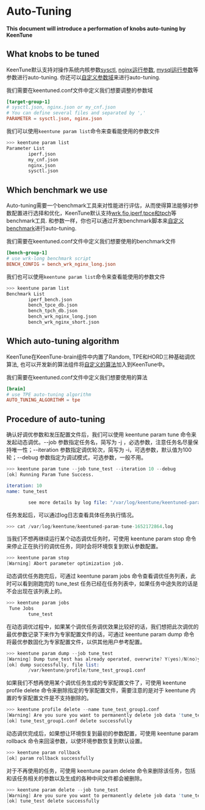 # Auto-Tuning
#### This document will introduce a performation of knobs auto-tuning by KeenTune

## What knobs to be tuned
KeenTune默认支持对操作系统内核参数[sysctl](../daemon/examples/parameter/sysctl.json), [nginx运行参数](../daemon/examples/parameter/nginx.json), [mysql运行参数](../daemon/examples/parameter/my_cnf.json)等参数进行auto-tuning. 你还可以[自定义参数域](./6.customize_knobs.md)来进行auto-tuning.  

我们需要在keentuned.conf文件中定义我们想要调整的参数域  
```conf
[target-group-1]
# sysctl.json, nginx.json or my_cnf.json
# You can define several files and separated by ','
PARAMETER = sysctl.json, nginx.json
```
我们可以使用`keentune param list`命令来查看能使用的参数文件
```s
>>> keentune param list
Parameter List
        iperf.json
        my_cnf.json
        nginx.json
        sysctl.json
```

## Which benchmark we use
Auto-tuning需要一个benchmark工具来对性能进行评估，从而使得算法能够对参数配置进行选择和优化，KeenTune默认支持[wrk](./5.benchmkar_wrk.md),[fio](./5.benchmark_fio.md),[iperf](./5.benchmark_iperf.md),[tpce和tpch](./5.benchmark_tpce%26tpch.md)等benchmark工具. 和参数一样，你也可以通过开发benchmark脚本来[自定义benchmark](./6.customize_benchmark.md)进行auto-tuning.

我们需要在keentuned.conf文件中定义我们想要使用的benchmark文件
```conf
[bench-group-1]
# use wrk-long benchmark script
BENCH_CONFIG = bench_wrk_nginx_long.json
```
我们也可以使用`keentune param list`命令来查看能使用的参数文件
```s
>>> keentune param list
Benchmark List
        iperf_bench.json
        bench_tpce_db.json
        bench_tpch_db.json
        bench_wrk_nginx_long.json
        bench_wrk_nginx_short.json
```

## Which auto-tuning algorithm
KeenTune在KeenTune-brain组件中内置了Random, TPE和HORD三种基础调优算法, 也可以开发新的算法组件将[自定义的算法](./6.customize_algorithm.md)加入到KeenTune中。

我们需要在keentuned.conf文件中定义我们想要使用的算法
```conf
[brain]
# use TPE auto-tuning algorithm
AUTO_TUNING_ALGORITHM = tpe
```

## Procedure of auto-tuning
确认好调优参数和发压配置文件后，我们可以使用 keentune param tune 命令来发起动态调优。--job 参数指定任务名，简写为 -j ，必选参数，注意任务名尽量保持唯一性；--iteration 参数指定调优轮次，简写为 -i，可选参数，默认值为100轮；--debug 参数指定为调试模式，可选参数，一般不用。
```s
>>> keentune param tune --job tune_test --iteration 10 --debug
[ok] Running Param Tune Success.

iteration: 10
name: tune_test

        see more details by log file: "/var/log/keentune/keentuned-param-tune-1652172864.log"
```

任务发起后，可以通过log日志查看具体任务执行情况。
```s
>>> cat /var/log/keentune/keentuned-param-tune-1652172864.log
```

当我们不想再继续运行某个动态调优任务时，可使用 keentune param stop 命令来停止正在执行的调优任务，同时会将环境恢复到默认参数配置。
```s
>>> keentune param stop
[Warning] Abort parameter optimization job.
```

动态调优任务跑完后，可通过 keentune param jobs 命令查看调优任务列表，此时可以看到刚跑完的 tune_test 任务已经在任务列表中，如果任务中途失败的话是不会出现在该列表上的。
```s
>>> keentune param jobs
 Tune Jobs
        tune_test
```

在动态调优过程中，如果某个调优任务调优效果比较好的话，我们想把此次调优的最优参数记录下来作为专家配置文件的话，可通过 keentune param dump 命令将最优参数固化为专家配置文件，以供其他用户参考配置。
```s
>>> keentune param dump --job tune_test
[Warning] Dump tune_test has already operated, overwrite? Y(yes)/N(no)y
[ok] dump successfully, file list:
        /var/keentune/profile/tune_test_group1.conf
```

如果我们不想再使用某个调优任务生成的专家配置文件了，可使用 keentune profile delete 命令来删除指定的专家配置文件，需要注意的是对于 keentune 内置的专家配置文件是不支持删除的。
```s
>>> keentune profile delete --name tune_test_group1.conf
[Warning] Are you sure you want to permanently delete job data 'tune_test_group1.conf' ?Y(yes)/N(no)y
[ok] tune_test_group1.conf delete successfully
```

动态调优完成后，如果想让环境恢复到最初的参数配置，可使用 keentune param rollback 命令来回滚参数，以使环境参数恢复到默认设置。
```s
>>> keentune param rollback
[ok] param rollback successfully
```

对于不再使用的任务，可使用 keentune param delete 命令来删除该任务，包括和该任务相关的参数以及生成的各种中间文件都会被删除。
```s
>>> keentune param delete --job tune_test
[Warning] Are you sure you want to permanently delete job data 'tune_test' ?Y(yes)/N(no)y
[ok] tune_test delete successfully
```